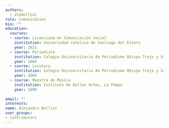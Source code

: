 ```yaml
---
authors:
  - alebellini
role: Comunication
bio: ""
education:
  courses:
  - course: Licenciada en Comunicación Social
    institution: Universidad Católica de Santiago del Estero
    year: 2021
  - course: Periodista
    institution: Colegio Univsersitario de Periodismo Obispo Trejo y Sanabria
    year: 2004
  - course: Locutora
    institution: Colegio Univsersitario de Periodismo Obispo Trejo y Sanabria
    year: 2004
  - course: Maestra de Música
    institution: Instituto de Bellas Artes, La Pampa
    year: 1999
    
email: ""
interests:
name: Alejandra Bellini
user_groups:
- Contributors
---
```

